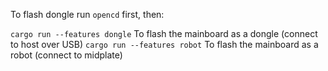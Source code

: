 To flash dongle run `opencd` first, then:

`cargo run --features dongle` To flash the mainboard as a dongle (connect to host over USB)
`cargo run --features robot` To flash the mainboard as a robot (connect to midplate)
